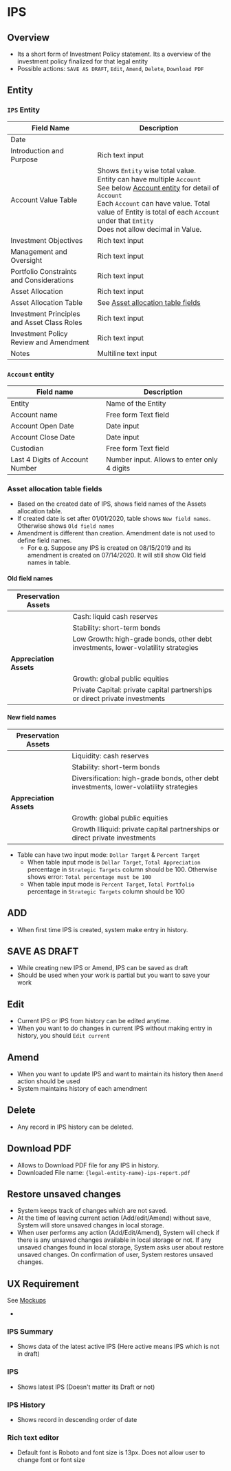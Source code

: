 # IPS

## Overview

- Its a short form of Investment Policy statement. Its a overview of the investment policy finalized for that legal entity
- Possible actions: `SAVE AS DRAFT`, `Edit`, `Amend`,  `Delete`, `Download PDF`

## Entity

### `IPS` Entity

| Field Name                                  | Description                                                  |
| ------------------------------------------- | ------------------------------------------------------------ |
| Date                                        |                                                              |
| Introduction and Purpose                    | Rich text input                                              |
| Account Value Table                         | Shows `Entity` wise total value.<br />Entity can have multiple `Account`<br />See below [Account entity](#account-entity) for detail of `Account`<br />Each `Account` can have value. Total value of Entity is total of  each `Account` under that `Entity`<br /> Does not allow decimal in Value. |
| Investment Objectives                       | Rich text input                                              |
| Management and Oversight                    | Rich text input                                              |
| Portfolio Constraints and Considerations    | Rich text input                                              |
| Asset Allocation                            | Rich text input                                              |
| Asset Allocation Table                      | See [Asset allocation table fields](#asset-allocation-table-fields) |
| Investment Principles and Asset Class Roles | Rich text input                                              |
| Investment Policy Review and Amendment      | Rich text input                                              |
| Notes                                       | Multiline text input                                         |

### `Account` entity

| Field name                      | Description                                 |
| ------------------------------- | ------------------------------------------- |
| Entity                          | Name of the Entity                          |
| Account name                    | Free form Text field                        |
| Account Open Date               | Date input                                  |
| Account Close Date              | Date input                                  |
| Custodian                       | Free form Text field                        |
| Last 4 Digits of Account Number | Number input. Allows to enter only 4 digits |



### Asset allocation table fields

- Based on the created date of IPS, shows field names of the Assets allocation table.
- If created date is set after 01/01/2020, table shows `New field names`. Otherwise shows `Old field names`
- Amendment is different than creation.  Amendment date is not used to define field names.
  - For e.g. Suppose any IPS is created on 08/15/2019 and its amendment is created on 07/14/2020. It will still show Old field names in table.



#### Old field names

| **Preservation Assets** |                                                              |
| ----------------------- | ------------------------------------------------------------ |
|                         | Cash: liquid cash reserves                                   |
|                         | Stability: short-term bonds                                  |
|                         | Low Growth: high-grade bonds, other debt investments, lower-volatility strategies |
| **Appreciation Assets** |                                                              |
|                         | Growth: global public equities                               |
|                         | Private Capital: private capital partnerships or direct private investments |

#### New field names

| **Preservation Assets** |                                                              |
| ----------------------- | ------------------------------------------------------------ |
|                         | Liquidity: cash reserves                                     |
|                         | Stability: short-term bonds                                  |
|                         | Diversification: high-grade bonds, other debt investments, lower-volatility strategies |
| **Appreciation Assets** |                                                              |
|                         | Growth: global public equities                               |
|                         | Growth Illiquid: private capital partnerships or direct private investments |

- Table can have two input mode: `Dollar Target` & `Percent Target`
  - When table input mode is `Dollar Target`, `Total Appreciation` percentage in `Strategic Targets` column should be 100. Otherwise shows error: `Total percentage must be 100`
  - When table input mode is `Percent Target`, `Total Portfolio` percentage in `Strategic Targets` column should be 100

## ADD

- When first time IPS is created, system make entry in history.

## SAVE AS DRAFT

- While creating new IPS or Amend, IPS can be  saved as draft
- Should be used when your work is partial but you want to save your work

## Edit

- Current IPS or IPS from history can be edited anytime.
- When you want to do changes in current IPS without making entry in history, you should `Edit current`

## Amend

- When you want to update IPS and want to maintain its history then `Amend` action should be used
- System maintains history of each amendment 

## Delete

- Any record in IPS history can be deleted.

## Download PDF

- Allows to Download PDF file for any IPS in history.
- Downloaded File name: `{legal-entity-name}-ips-report.pdf`

## Restore unsaved changes

- System keeps track of changes which are not saved.
- At the time of leaving current action (Add/edit/Amend)  without save, System will store unsaved changes in local storage. 
- When user performs any action (Add/Edit/Amend), System will check if there is any unsaved changes available in local storage or not. If any unsaved changes found in local storage, System asks user about restore unsaved changes. On confirmation of user, System restores unsaved changes.

## UX Requirement

See [Mockups](https://drive.google.com/drive/u/0/folders/1xfiUGFYjddQQoArdyN_dbkRwdqXNVIcI)



- 

### IPS Summary

- Shows data of the latest active IPS (Here active means IPS which is not in draft)

### IPS

- Shows latest IPS (Doesn't matter its Draft or not)

### IPS History

- Shows record in descending order of date

### Rich text editor

- Default font is Roboto and font size is 13px. Does not allow user to change font or font size